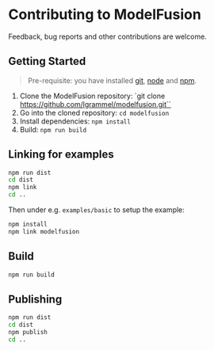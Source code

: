 # Contributing to ModelFusion

Feedback, bug reports and other contributions are welcome.

## Getting Started

> Pre-requisite: you have installed [git][install-git], [node][install-node] and [npm][install-npm].

1. Clone the ModelFusion repository: `git clone https://github.com/lgrammel/modelfusion.git``
2. Go into the cloned repository: `cd modelfusion`
3. Install dependencies: `npm install`
4. Build: `npm run build`

## Linking for examples

```sh
npm run dist
cd dist
npm link
cd ..
```

Then under e.g. `examples/basic` to setup the example:

```sh
npm install
npm link modelfusion
```

## Build

```sh
npm run build
```

## Publishing

```sh
npm run dist
cd dist
npm publish
cd ..
```

<!-- Links -->

[install-git]: https://git-scm.com/book/en/v2/Getting-Started-Installing-Git
[install-node]: https://nodejs.org/en/download/
[install-npm]: https://docs.npmjs.com/downloading-and-installing-node-js-and-npm
